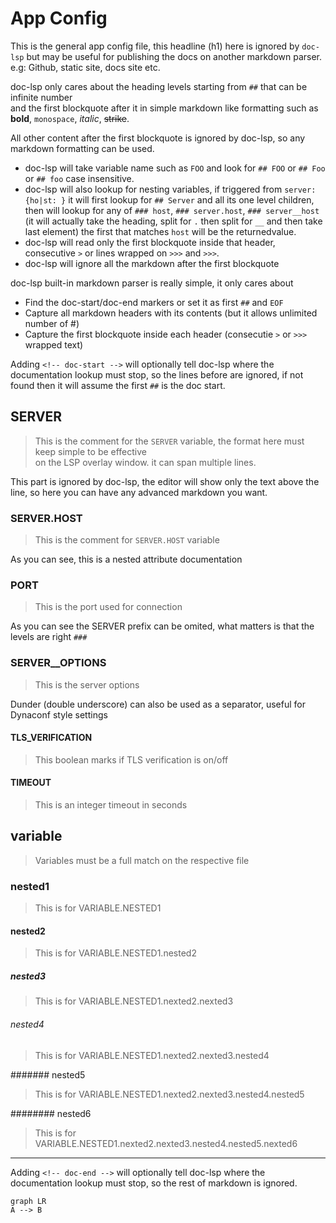 # App Config

This is the general app config file, this headline (h1) here is ignored by `doc-lsp` but may be useful for publishing the docs on another markdown parser. e.g: Github, static site, docs site etc.

doc-lsp only cares about the heading levels starting from `##` that can be infinite number  
and the first blockquote after it in simple markdown like formatting such as **bold**, `monospace`, _italic_, ~~strike~~.

All other content after the first blockquote is ignored by doc-lsp, so any markdown formatting can be used.

- doc-lsp will take variable name such as `FOO` and look for `## FOO` or `## Foo` or `## foo` case insensitive.
- doc-lsp will also lookup for nesting variables, if triggered from `server: {ho|st: }` it will first lookup for
`## Server` and all its one level children, then will lookup for any of `### host`, `### server.host`, `### server__host` (it will actually take the heading, split for `.` then split for `__` and then take last element) the first that matches `host` will be the returnedvalue.
- doc-lsp will read only the first blockquote inside that header, consecutive `>` or lines wrapped on `>>>` and `>>>`.
- doc-lsp will ignore all the markdown after the first blockquote  


doc-lsp built-in markdown parser is really simple, it only cares about

- Find the doc-start/doc-end markers or set it as first `##` and `EOF`
- Capture all markdown headers with its contents (but it allows unlimited number of #)
- Capture the first blockquote inside each header (consecutie `>` or `>>>` wrapped text)

Adding `<!-- doc-start -->` will optionally tell doc-lsp where the documentation lookup must stop, so the lines before are ignored, if not found then it will assume the first `##` is the doc start.

<!-- doc-start -->

## SERVER
> This is the comment for the `SERVER` variable, the format here must keep simple to be effective  
on the LSP overlay window. 
> it can span multiple lines.

This part is ignored by doc-lsp, the editor will show only the text above the line, so here you can have
any advanced markdown you want.

### SERVER.HOST

> This is the comment for `SERVER.HOST` variable 


As you can see, this is a nested attribute documentation

### PORT

> This is the port used for connection

As you can see the SERVER prefix can be omited, what matters is that the levels are right `###`

### SERVER__OPTIONS

> This is the server options

Dunder (double underscore) can also be used as a separator, useful for Dynaconf style settings

#### TLS_VERIFICATION

> This boolean marks if TLS verification is on/off

#### TIMEOUT

> This is an integer timeout in seconds

## variable

> Variables must be a full match on the respective file

### nested1

> This is for VARIABLE.NESTED1

#### nested2

> This is for VARIABLE.NESTED1.nested2


##### nested3

> This is for VARIABLE.NESTED1.nexted2.nexted3

###### nested4

> This is for VARIABLE.NESTED1.nexted2.nexted3.nested4

####### nested5

> This is for VARIABLE.NESTED1.nexted2.nexted3.nested4.nested5


######## nested6

> This is for VARIABLE.NESTED1.nexted2.nexted3.nested4.nested5.nexted6


---

<!-- doc-end -->

Adding `<!-- doc-end -->` will optionally tell doc-lsp where the documentation lookup must stop, so the rest of markdown is ignored.

```mermaid
graph LR
A --> B
```
